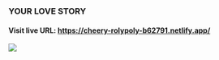 ### YOUR LOVE STORY

#### Visit live URL: https://cheery-rolypoly-b62791.netlify.app/
<a href="https://cheery-rolypoly-b62791.netlify.app/"><img src="https://user-images.githubusercontent.com/109923493/215607470-d0bff518-3770-4486-9bca-11874f83c8a7.jpg"></a>
